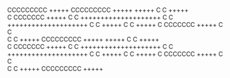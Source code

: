 CCCCCCCCC       +++++               CCCCCCCCC       +++++
                +++++
C       C       +++++    
C CCCCCCC       +++++
C C       ++++++++++++++++++++
C C       ++++++++++++++++++++ 
C C             +++++ 
C C             +++++
C CCCCCCC       +++++
C       C        
C       C       +++++ 
CCCCCCCCC       +++++
                +++++
C       C       +++++    
C CCCCCCC       +++++
C C       ++++++++++++++++++++
C C       ++++++++++++++++++++ 
C C             +++++ 
C C             +++++
C CCCCCCC       +++++
C       C        
C       C       +++++ 
CCCCCCCCC       +++++